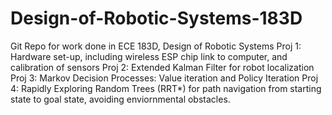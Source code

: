 # Design-of-Robotic-Systems-183D
Git Repo for work done in ECE 183D, Design of Robotic Systems
Proj 1: Hardware set-up, including wireless ESP chip link to computer, and calibration of sensors
Proj 2: Extended Kalman Filter for robot localization
Proj 3: Markov Decision Processes: Value iteration and Policy Iteration
Proj 4: Rapidly Exploring Random Trees (RRT*) for path navigation from starting state to goal state, avoiding enviornmental obstacles.
